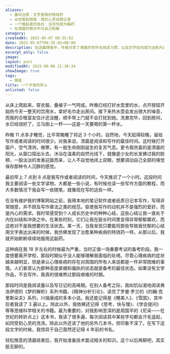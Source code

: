 ```yaml
---
aliases:
  - 晨间治愈：文字是我的特效药
  - 从忧郁到随笔：我的心灵自救记录
  - 一个晚起者的自白：当写作成为解药
  - 在清晨的微光中与自己和解
category: 
createdAt: 2025-05-07 08:35:02
date: 2025-05-07T08:35:02+08:00
description: 在这篇随笔中，作者分享了清晨的写作与阅读习惯，以及文字如何成为治愈内心郁结的“特效药”。从早起烧水、避免打扰室友的细节，到回忆18岁时通过阅读弗洛伊德、川端康成和周国平的书籍熬过备考的艰难岁月，文字不仅是记录，更是一种自我救赎的方式。文章探讨了清晨的宁静、阳光的温柔，以及写作如何帮助作者梳理心绪、对抗忧郁，最终找到内心的平衡。
excerpt_only: false
image: 
layout: post
modifiedAt: 2025-08-08 21:38:34
showImage: true
tags:
  - 随笔
title: 一个平常的早上
unlisted: false
---
```


从床上爬起来，穿衣服，叠被子一气呵成。昨晚已经打好水壶里的水，点开按钮开始热今天一整天的饮用水，拿好毛巾走出房间。接下来热水壶会发出很大的噪音，而我的合租室友估计还没醒，顺手带上门就不会打扰到她。洗漱完毕，回到房间，水已经烧好了，立马倒上一杯——这是一天要喝的第一杯水。

昨晚 11 点多才睡觉，比平常晚睡了将近 3 个小时。自然地，今天起得较晚，留给写作或者阅读的时间很少。对我来说，清晨是阅读和写作的最佳时间。这时候打开窗户，空气清冽，微寒，有一股生命刚刚诞生的复苏气息。更令我欣喜的是清晨的阳光，从窗口探出头去，沐浴在温柔的自然光线下，就像是少女的长发拂过我的脸颊，一股淡淡的发香迎面而来，让人不自觉地闭上双眼，想要调动自己全部的嗅觉保存那种令人沉醉的感觉。

最初早上 7 点到 8 点是我写作或者阅读的时间，今天推迟了一个小时。这段时间我主要阅读一些文学读物，大都是一些小说，有时候也读一些写作方面的教程，而大多数情况下我会写一些随笔，就像现在写的这些一样。

在没有维护我的博客网站之前，我用本地的笔记软件或者纸质日记本写作，写得非常随意，并不顾及写作章法之类的规范。驱使我写作的动机并不是强烈的爱好，而是内心的需求。我时常感受到个人成长历史中的种种心结，这些心结让我一直处于内在纠结和冲突之中。在某些时刻，它们让我在挺长时间里变得非常郁郁寡欢，而这绝对不是我想要的生活状态。某一天，当我发现只要能将那些导致我忧郁的心结用文字表达出来的时候，我仿佛发现了治愈某种疾病的特效药一样。从那以后，我就开始断断续续地服用这副药。

这种病在我 18 岁左右的时候最为严重，当时正值一场重要考试的备考阶段。我一度想要离开学校，那段时期似乎没人能够理解我面临的处境。尽管心理疾病的症状越来越明显，但是承认心理疾病的存在对周围的所有人来说都是一件非常困难的事情。人们甚至认为那种高度紧绷和偏执的状态就是备考的最佳状态。如果没有文学作品，不去写作，我真的很难熬过那段艰难的时期。

那段时间是我阅读量以及写日记的高峰期。在别人备考之际，我如饥似渴地阅读弗洛伊德的《梦的解析》系列书籍、《精神分析引论》，读完了罗曼·罗兰的《约翰·克里斯朵夫》系列，川端康成的多本小说。我还能记得是《睡美人》、《雪国》，其中后者我读了 3 遍以上。除此以外，我依稀还记得《思考，快与慢》、《学会提问》等等思维科学相关的书籍。最为重要的，对我影响至深的是周国平的《尼采——在世纪的转折点上》这本书，我读了很多遍，每次阅读其中某些字句都会汗毛竖起，如同受到心灵的洗涤。除此以外还读了他的另外几本书，但印象不深了。在写下这段文字的时候，我惊异于自己竟然还记得 4 年前的书名。

轻松惬意的清晨结束后，我开始准备技术面试相关的知识。这个以后再聊吧，其实挺无聊的。
